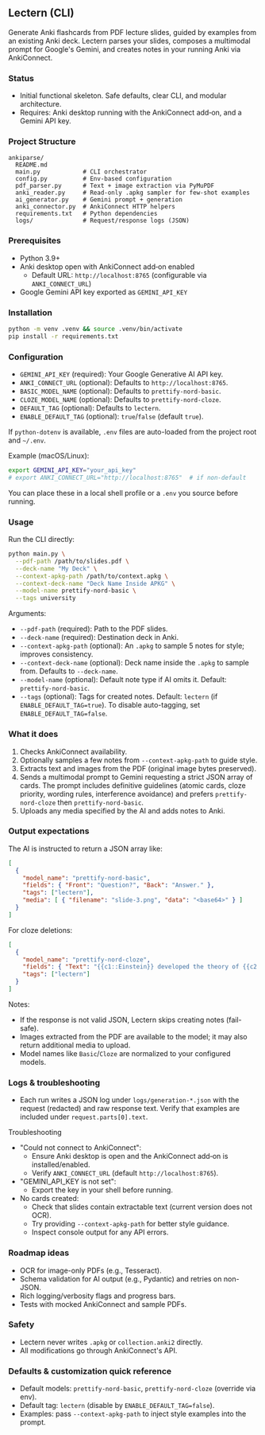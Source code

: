 ## Lectern (CLI)

Generate Anki flashcards from PDF lecture slides, guided by examples from an existing Anki deck. Lectern parses your slides, composes a multimodal prompt for Google's Gemini, and creates notes in your running Anki via AnkiConnect.

### Status
- Initial functional skeleton. Safe defaults, clear CLI, and modular architecture.
- Requires: Anki desktop running with the AnkiConnect add‑on, and a Gemini API key.

### Project Structure
```
ankiparse/
  README.md
  main.py            # CLI orchestrator
  config.py          # Env-based configuration
  pdf_parser.py      # Text + image extraction via PyMuPDF
  anki_reader.py     # Read-only .apkg sampler for few-shot examples
  ai_generator.py    # Gemini prompt + generation
  anki_connector.py  # AnkiConnect HTTP helpers
  requirements.txt   # Python dependencies
  logs/              # Request/response logs (JSON)
```

### Prerequisites
- Python 3.9+
- Anki desktop open with AnkiConnect add‑on enabled
  - Default URL: `http://localhost:8765` (configurable via `ANKI_CONNECT_URL`)
- Google Gemini API key exported as `GEMINI_API_KEY`

### Installation
```bash
python -m venv .venv && source .venv/bin/activate
pip install -r requirements.txt
```

### Configuration
- `GEMINI_API_KEY` (required): Your Google Generative AI API key.
- `ANKI_CONNECT_URL` (optional): Defaults to `http://localhost:8765`.
- `BASIC_MODEL_NAME` (optional): Defaults to `prettify-nord-basic`.
- `CLOZE_MODEL_NAME` (optional): Defaults to `prettify-nord-cloze`.
- `DEFAULT_TAG` (optional): Defaults to `lectern`.
- `ENABLE_DEFAULT_TAG` (optional): `true`/`false` (default `true`).

If `python-dotenv` is available, `.env` files are auto-loaded from the project root
and `~/.env`.

Example (macOS/Linux):
```bash
export GEMINI_API_KEY="your_api_key"
# export ANKI_CONNECT_URL="http://localhost:8765"  # if non-default
```

You can place these in a local shell profile or a `.env` you source before running.

### Usage
Run the CLI directly:
```bash
python main.py \
  --pdf-path /path/to/slides.pdf \
  --deck-name "My Deck" \
  --context-apkg-path /path/to/context.apkg \
  --context-deck-name "Deck Name Inside APKG" \
  --model-name prettify-nord-basic \
  --tags university
```

Arguments:
- `--pdf-path` (required): Path to the PDF slides.
- `--deck-name` (required): Destination deck in Anki.
- `--context-apkg-path` (optional): An `.apkg` to sample 5 notes for style; improves consistency.
- `--context-deck-name` (optional): Deck name inside the `.apkg` to sample from. Defaults to `--deck-name`.
- `--model-name` (optional): Default note type if AI omits it. Default: `prettify-nord-basic`.
- `--tags` (optional): Tags for created notes. Default: `lectern` (if `ENABLE_DEFAULT_TAG=true`). To disable auto-tagging, set `ENABLE_DEFAULT_TAG=false`.

### What it does
1. Checks AnkiConnect availability.
2. Optionally samples a few notes from `--context-apkg-path` to guide style.
3. Extracts text and images from the PDF (original image bytes preserved).
4. Sends a multimodal prompt to Gemini requesting a strict JSON array of cards. The prompt includes definitive guidelines (atomic cards, cloze priority, wording rules, interference avoidance) and prefers `prettify-nord-cloze` then `prettify-nord-basic`.
5. Uploads any media specified by the AI and adds notes to Anki.

### Output expectations
The AI is instructed to return a JSON array like:
```json
[
  {
    "model_name": "prettify-nord-basic",
    "fields": { "Front": "Question?", "Back": "Answer." },
    "tags": ["lectern"],
    "media": [ { "filename": "slide-3.png", "data": "<base64>" } ]
  }
]
```

For cloze deletions:
```json
[
  {
    "model_name": "prettify-nord-cloze",
    "fields": { "Text": "{{c1::Einstein}} developed the theory of {{c2::relativity}}." },
    "tags": ["lectern"]
  }
]
```

Notes:
- If the response is not valid JSON, Lectern skips creating notes (fail-safe).
- Images extracted from the PDF are available to the model; it may also return additional media to upload.
- Model names like `Basic`/`Cloze` are normalized to your configured models.

### Logs & troubleshooting
- Each run writes a JSON log under `logs/generation-*.json` with the request (redacted) and raw response text. Verify that examples are included under `request.parts[0].text`.

Troubleshooting
- "Could not connect to AnkiConnect":
  - Ensure Anki desktop is open and the AnkiConnect add‑on is installed/enabled.
  - Verify `ANKI_CONNECT_URL` (default `http://localhost:8765`).
- "GEMINI_API_KEY is not set":
  - Export the key in your shell before running.
- No cards created:
  - Check that slides contain extractable text (current version does not OCR).
  - Try providing `--context-apkg-path` for better style guidance.
  - Inspect console output for any API errors.

### Roadmap ideas
- OCR for image-only PDFs (e.g., Tesseract).
- Schema validation for AI output (e.g., Pydantic) and retries on non-JSON.
- Rich logging/verbosity flags and progress bars.
- Tests with mocked AnkiConnect and sample PDFs.

### Safety
- Lectern never writes `.apkg` or `collection.anki2` directly.
- All modifications go through AnkiConnect's API.

### Defaults & customization quick reference
- Default models: `prettify-nord-basic`, `prettify-nord-cloze` (override via env).
- Default tag: `lectern` (disable by `ENABLE_DEFAULT_TAG=false`).
- Examples: pass `--context-apkg-path` to inject style examples into the prompt.


